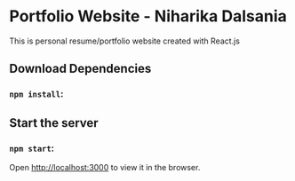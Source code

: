 # Portfolio Website - Niharika Dalsania
This is personal resume/portfolio website created with React.js

## Download Dependencies 
### `npm install`:
## Start the server
### `npm start`:

Open [http://localhost:3000](http://localhost:3000) to view it in the browser.